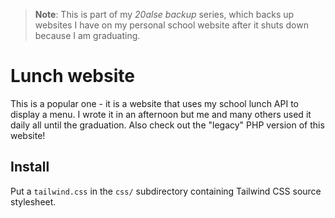 > **Note**: This is part of my *20alse backup* series, which backs up websites I have on my personal school website after it shuts down because I am graduating.

# Lunch website

This is a popular one - it is a website that uses my school lunch API to display a menu. I wrote it in an afternoon but me and many others used it daily all until the graduation. Also check out the "legacy" PHP version of this website!

## Install

Put a `tailwind.css` in the `css/` subdirectory containing Tailwind CSS source stylesheet.